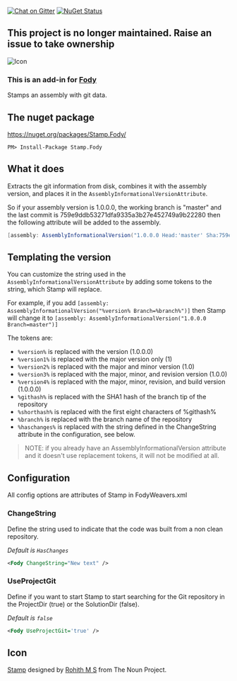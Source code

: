 [![Chat on Gitter](https://img.shields.io/gitter/room/fody/fody.svg?style=flat)](https://gitter.im/Fody/Fody)
[![NuGet Status](http://img.shields.io/nuget/v/Stamp.Fody.svg?style=flat)](https://www.nuget.org/packages/Stamp.Fody/)


## This project is no longer maintained. Raise an issue to take ownership


![Icon](https://raw.github.com/Fody/Stamp/master/Icons/package_icon.png)

### This is an add-in for [Fody](https://github.com/Fody/Fody/) 

Stamps an assembly with git data.


## The nuget package

https://nuget.org/packages/Stamp.Fody/

    PM> Install-Package Stamp.Fody


## What it does 

Extracts the git information from disk, combines it with the assembly version, and places it in the `AssemblyInformationalVersionAttribute`.

So if your assembly version is 1.0.0.0, the working branch is "master" and the last commit is 759e9ddb53271dfa9335a3b27e452749a9b22280 then the following attribute will be added to the assembly.

```c#
[assembly: AssemblyInformationalVersion("1.0.0.0 Head:'master' Sha:759e9ddb53271dfa9335a3b27e452749a9b22280")]
```


## Templating the version

You can customize the string used in the `AssemblyInformationalVersionAttribute` by adding some tokens to the string, which Stamp will replace.

For example, if you add `[assembly: AssemblyInformationalVersion("%version% Branch=%branch%")]` then Stamp will change it to `[assembly: AssemblyInformationalVersion("1.0.0.0 Branch=master")]`

The tokens are:
- `%version%` is replaced with the version (1.0.0.0)
- `%version1%` is replaced with the major version only (1)
- `%version2%` is replaced with the major and minor version (1.0)
- `%version3%` is replaced with the major, minor, and revision version (1.0.0)
- `%version4%` is replaced with the major, minor, revision, and build version (1.0.0.0)
- `%githash%` is replaced with the SHA1 hash of the branch tip of the repository
- `%shorthash%` is replaced with the first eight characters of %githash%
- `%branch%` is replaced with the branch name of the repository
- `%haschanges%` is replaced with the string defined in the ChangeString attribute in the configuration, see below.

> NOTE: if you already have an AssemblyInformationalVersion attribute and it doesn't use replacement tokens, it will not be modified at all.


## Configuration

All config options are attributes of Stamp in FodyWeavers.xml


### ChangeString

Define the string used to indicate that the code was built from a non clean repository.

*Default is `HasChanges`*

```xml
<Fody ChangeString="New text" />
```


### UseProjectGit

Define if you want to start Stamp to start searching for the Git repository in the ProjectDir (true) or the SolutionDir (false).

*Default is `false`*

```xml
<Fody UseProjectGit='true' />
```


## Icon

<a href="http://thenounproject.com/noun/stamp/#icon-No8787" target="_blank">Stamp</a> designed by <a href="http://thenounproject.com/rohithdezinr" target="_blank">Rohith M S</a> from The Noun Project.
